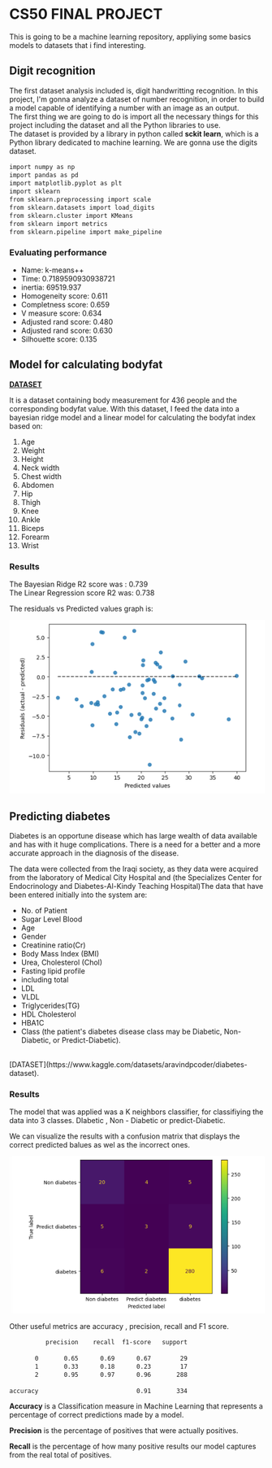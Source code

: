 # CS50 FINAL PROJECT 

This is going to be a machine learning repository, appliying some basics models to datasets that i find interesting.

## Digit recognition

The first dataset analysis included is, digit handwritting recognition. 
In this project, I'm gonna analyze a dataset of number recognition, in order to build a model capable of identifying a number with an image as an output. <br>
The first thing we are going to do is import all the necessary things for this project including the dataset and all the Python libraries to use.
<br>
The dataset is provided by a library in python called **sckit learn**, which is a Python library dedicated to machine learning. We are gonna use the digits dataset. 

```
import numpy as np
import pandas as pd
import matplotlib.pyplot as plt
import sklearn
from sklearn.preprocessing import scale
from sklearn.datasets import load_digits
from sklearn.cluster import KMeans
from sklearn import metrics
from sklearn.pipeline import make_pipeline
```
### Evaluating performance 

<ul>
    <li> Name: k-means++ <br> 
    <li>Time: 0.7189590930938721 <br>
    <li>inertia: 69519.937 <br>
    <li>Homogeneity score: 0.611 <br>
    <li>Completness score: 0.659 <br>
    <li>V measure score: 0.634 <br>
    <li>Adjusted rand score: 0.480 <br>
    <li>Adjusted rand score: 0.630 <br>
    <li>Silhouette score: 0.135 <br>
</ul>

## Model for calculating bodyfat
**[DATASET](https://www.kaggle.com/datasets/simonezappatini/body-fat-extended-dataset)** <br>

It is a dataset containing body measurement for 436 people and the corresponding bodyfat value. With this dataset, I feed the data into a bayesian ridge model and a linear model for calculating the bodyfat index based on:

<ol>
    <li> Age </li>
    <li> Weight </li>
    <li> Height </li>
    <li> Neck width </li>
    <li> Chest width </li>
    <li> Abdomen </li>
    <li> Hip </li>
    <li> Thigh </li>
    <li> Knee </li>
    <li> Ankle </li>
    <li> Biceps </li>
    <li> Forearm </li>
    <li> Wrist </li>
</ol>

### Results 

The Bayesian Ridge R2 score was : 0.739 <br>
The Linear Regression score R2 was: 0.738

The residuals vs Predicted values graph is: 

![Alt text](image.png)

## Predicting diabetes

Diabetes is an opportune disease which has large wealth of data available and has with it huge complications. There is a need for a better and a more accurate approach in the diagnosis of the disease.

The data were collected from the Iraqi society, as they data were acquired from the laboratory of Medical City Hospital and (the Specializes Center for Endocrinology and Diabetes-Al-Kindy Teaching Hospital)The data that have been entered initially into the system are: 

<ul>
<li> No. of Patient 
<li> Sugar Level Blood 
<li> Age 
<li> Gender 
<li> Creatinine ratio(Cr) 
<li> Body Mass Index (BMI) 
<li> Urea, Cholesterol (Chol) 
<li> Fasting lipid profile 
<li> including total 
<li> LDL 
<li> VLDL
<li> Triglycerides(TG) 
<li> HDL Cholesterol 
<li> HBA1C
<li> Class (the patient's diabetes disease class may be Diabetic, Non-Diabetic, or Predict-Diabetic).
</ul>

<br>
[DATASET](https://www.kaggle.com/datasets/aravindpcoder/diabetes-dataset).

### Results 

The model that was applied was a K neighbors classifier, for classifiying the data into 3 classes.  DIabetic , Non - Diabetic or predict-Diabetic.

We can visualize the results with a confusion matrix that displays the correct predicted balues as wel as the incorrect ones. 

![Alt text](image-1.png)

Other useful metrics are accuracy , precision, recall and F1 score. 

              precision    recall  f1-score   support

           0       0.65      0.69      0.67        29
           1       0.33      0.18      0.23        17
           2       0.95      0.97      0.96       288

    accuracy                           0.91       334

**Accuracy** is a Classification measure in Machine Learning that represents a percentage of correct predictions made by a model. <br>

**Precision** is the percentage of positives that were actually positives.

**Recall** is the percentage of how many positive results our model captures from the real total of positives. 
